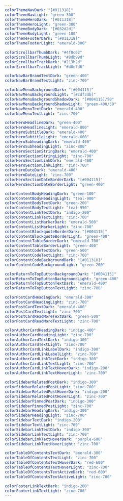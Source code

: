 ```yaml
---
colorThemeNavDark: "[#011318]"
colorThemeNavLight: "green-300"
colorThemeHeroDark: "[#011318]"
colorThemeHeroLight: "green-300"
colorThemeBodyDark: "[#032d2d]"
colorThemeBodyLight: "green-100"
colorThemeFooterDark: "[#011318]"
colorThemeFooterLight: "emerald-300"

colorScrollbarThumbDark: "#4f8c62"
colorScrollbarThumbLight: "#8db99d"
colorScrollbarTrackDark: "#213b2d"
colorScrollbarTrackLight: "#d0e7d6"

colorNavBarBrandTextDark: "green-400"
colorNavBarBrandTextLight: "zinc-700"

colorNavMenuBackgroundDark: "[#004115]"
colorNavMenuBackgroundLight: "[#cdf3db]"
colorNavMenuBackgroundShadowDark: "[#004115]/50"
colorNavMenuBackgroundShadowLight: "green-400/50"
colorNavMenuTextDark: "emerald-400"
colorNavMenuTextLight: "zinc-700"

colorHeroHeadlineDark: "green-400"
colorHeroHeadlineLight: "emerald-800"
colorHeroSubtitleDark: "emerald-400"
colorHeroSubtitleLight: "emerald-600"
colorHeroSubheadingDark: "emerald-400"
colorHeroSubheadingLight: "zinc-800"
colorHeroSectionStringDark: "emerald-400"
colorHeroSectionStringLight: "zinc-700"
colorHeroSectionLinkDark: "emerald-400"
colorHeroSectionLinkLight: "zinc-700"
colorHeroDateDark: "emerald-400"
colorHeroDateLight: "zinc-700"
colorHeroSectionDateBorderDark: "[#004115]"
colorHeroSectionDateBorderLight: "green-400"

colorContentBodyHeadingDark: "green-100"
colorContentBodyHeadingLight: "teal-900"
colorContentBodyTextDark: "green-200"
colorContentBodyTextLight: "teal-950"
colorContentLinkTextDark: "indigo-200"
colorContentLinkTextLight: "zinc-700"
colorContentListMarkerDark: "emerald-500"
colorContentListMarkerLight: "zinc-700"
colorContentBlockquoteBorderDark: "[#004115]"
colorContentBlockquoteBorderLight: "green-400"
colorContentTableBorderDark: "emerald-700"
colorContentTableBorderLight: "green-400"
colorContentCodeTextDark: "green-500"
colorContentCodeTextLight: "zinc-700"
colorContentCodeBackgroundDark: "[#011318]"
colorContentCodeBackgroundLight: "green-200"

colorReturnToTopButtonBackgroundDark: "[#004115]"
colorReturnToTopButtonBackgroundLight: "green-400"
colorReturnToTopButtonTextDark: "emerald-400"
colorReturnToTopButtonTextLight: "zinc-700"

colorPostCardHeadingDark: "emerald-300"
colorPostCardHeadingLight: "zinc-700"
colorPostCardTextDark: "emerald-400"
colorPostCardTextLight: "zinc-700"
colorPostCardReadMoreTextDark: "green-500"
colorPostCardReadMoreTextLight: "zinc-700"

colorAuthorCardHeadingDark: "indigo-400"
colorAuthorCardHeadingLight: "zinc-700"
colorAuthorCardTextDark: "indigo-300"
colorAuthorCardTextLight: "zinc-700"
colorAuthorCardLinkLabelDark: "indigo-300"
colorAuthorCardLinkLabelLight: "zinc-700"
colorAuthorCardLinkTextDark: "indigo-300"
colorAuthorCardLinkTextLight: "zinc-700"
colorAuthorCardLinkTextHoverDark: "indigo-200"
colorAuthorCardLinkTextHoverLight: "zinc-700"

colorSidebarRelatedPostDark: "indigo-300"
colorSidebarRelatedPostLight: "zinc-700"
colorSidebarRelatedPostHoverDark: "indigo-200"
colorSidebarRelatedPostHoverLight: "zinc-700"
colorSidebarPinnedPostDark: "indigo-300"
colorSidebarPinnedPostLight: "zinc-700"
colorSidebarHeadingDark: "indigo-300"
colorSidebarHeadingLight: "zinc-700"
colorSidebarTextDark: "indigo-200"
colorSidebarTextLight: "zinc-700"
colorSidebarLinkTextDark: "indigo-300"
colorSidebarLinkTextLight: "zinc-700"
colorSidebarLinkTextHoverDark: "purple-600"
colorSidebarLinkTextHoverLight: "zinc-700"

colorTableOfContentsTextDark: "emerald-300"
colorTableOfContentsTextLight: "zinc-700"
colorTableOfContentsTextHoverDark: "red-600"
colorTableOfContentsTextHoverLight: "zinc-700"
colorTableOfContentsTextActiveDark: "red-600"
colorTableOfContentsTextActiveLight: "zinc-700"

colorFooterLinkTextDark: "indigo-200"
colorFooterLinkTextLight: "zinc-700"
---
```

